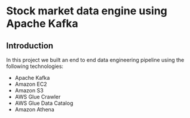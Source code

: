 # Stock market data engine using Apache Kafka

## Introduction
In this project we built an end to end data engineering pipeline using the following technologies:
- Apache Kafka
- Amazon EC2
- Amazon S3
- AWS Glue Crawler
- AWS Glue Data Catalog
- Amazon Athena
